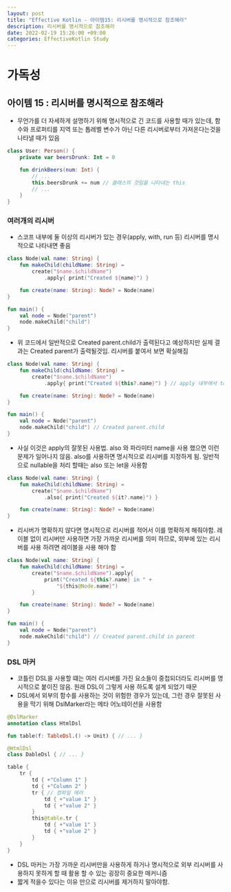 ```yaml
---
layout: post
title: "Effective Kotlin - 아이템15: 리시버를 명시적으로 참조해라"
description: 리시버를 명시적으로 참조해라
date: 2022-02-19 15:26:00 +09:00
categories: EffectiveKotlin Study
---
```



# 가독성

## 아이템 15 : 리시버를 명시적으로 참조해라
- 무언가를 더 자세하게 설명하기 위해 명시적으로 긴 코드를 사용할 때가 있는데, 함수와 프로퍼티를 지역 또는 톱레벨 변수가 아닌 다른 리시버로부터 가져온다는것을 나타낼 때가 있음

```kotlin
class User: Person() {
    private var beersDrunk: Int = 0

    fun drinkBeers(num: Int) {
        // ...
        this.beersDrunk += num // 클래스의 것임을 나타내는 this
        // ...
    }
}
```

### 여러개의 리시버
- 스코프 내부에 둘 이상의 리시버가 있는 경우(apply, with, run 등) 리시버를 명시적으로 나타내면 좋음

```kotlin
class Node(val name: String) {
    fun makeChild(childName: String) =
        create("$name.$childName")
            .apply{ print("Created ${name}") }

    fun create(name: String): Node? = Node(name)
}

fun main() {
    val node = Node("parent")
    node.makeChild("child")
}
```

- 위 코드에서 일반적으로 Created parent.child가 출력된다고 예상하지만 실제 결과는 Created parent가 출력될것임. 리시버를 붙여서 보면 확실해짐

```kotlin
class Node(val name: String) {
    fun makeChild(childName: String) =
        create("$name.$childName")
            .apply{ print("Created ${this?.name}") } // apply 내부에서 this의 타입이 Node? 라서 직접 사용 못함

    fun create(name: String): Node? = Node(name)
}

fun main() {
    val node = Node("parent")
    node.makeChild("child") // Created parent.child
}
```

- 사실 이것은 apply의 잘못된 사용법. also 와 파라미터 name을 사용 했으면 이런 문제가 일어나지 않음. also를 사용하면 명시적으로 리시버를 지정하게 됨. 일반적으로 nullable을 처리 할때는 also 또는 let을 사용함

```kotlin
class Node(val name: String) {
    fun makeChild(childName: String) =
        create("$name.$childName")
            .also{ print("Created ${it?.name}") }

    fun create(name: String): Node? = Node(name)
}
```

- 리시버가 명확하지 않다면 명시적으로 리시버를 적어서 이를 명확하게 해줘야함. 레이블 없이 리시버만 사용하면 가장 가까운 리시버를 의미 하므로, 외부에 있는 리시버를 사용 하려면 레이블을 사용 해야 함

```kotlin
class Node(val name: String) {
    fun makeChild(childName: String) =
        create("$name.$childName").apply{ 
            print("Created ${this?.name} in " +
                "${this@Node.name}") 
        }

    fun create(name: String): Node? = Node(name)
}

fun main() {
    val node = Node("parent")
    node.makeChild("child") // Created parent.child in parent
}
```

### DSL 마커
- 코틀린 DSL을 사용할 떄는 여러 리시버를 가진 요소들이 중첩되더라도 리시버를 명시적으로 붙이진 않음. 원래 DSL이 그렇게 사용 하도록 설계 되었기 때문
- DSL에서 외부의 함수를 사용하는 것이 위험한 경우가 있는데, 그런 경우 잘못된 사용을 막기 위해 DslMarker라는 메타 어노테이션을 사용함

```kotlin
@DslMarker
annotation class HtmlDsl

fun table(f: TableDsl.() -> Unit) { // ... }

@HtmlDsl
class DableDsl { // ... }

table {
    tr {
        td { +"Column 1" }
        td { +"Column 2" }
        tr { // 컴파일 에러
            td { +"value 1" }
            td { +"value 2" }
        }
        this@table.tr {
            td { +"value 1" }
            td { +"value 2" }
        }
    }
}
```

- DSL 마커는 가장 가까운 리시버만을 사용하게 하거나 명시적으로 외부 리시버를 사용하지 못하게 할 때 활용 할 수 있는 굉장히 중요한 매커니즘
- 짧게 적을수 있다는 이유 만으로 리시버를 제거하지 말아야함.